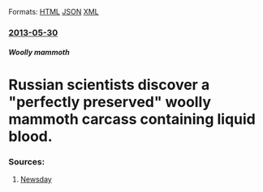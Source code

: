 
Formats: [HTML](/news/2013/05/30/russian-scientists-discover-a-perfectly-preserved-woolly-mammoth-carcass-containing-liquid-blood.html)  [JSON](/news/2013/05/30/russian-scientists-discover-a-perfectly-preserved-woolly-mammoth-carcass-containing-liquid-blood.json)  [XML](/news/2013/05/30/russian-scientists-discover-a-perfectly-preserved-woolly-mammoth-carcass-containing-liquid-blood.xml)  

### [2013-05-30](/news/2013/05/30/index.md)

##### Woolly mammoth
# Russian scientists discover a "perfectly preserved" woolly mammoth carcass containing liquid blood. 




### Sources:

1. [Newsday](http://www.newsday.com/news/world/russians-find-perfectly-preserved-woolly-mammoth-carcass-with-liquid-blood-1.5373969)
